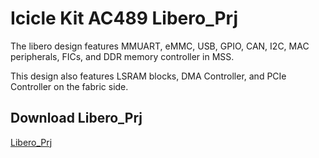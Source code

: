 # Icicle Kit AC489 Libero_Prj

The libero design features MMUART, eMMC, USB, GPIO, CAN, I2C, MAC peripherals, FICs, and DDR memory controller in MSS. 

This design also features LSRAM blocks, DMA Controller, and PCIe Controller on the fabric side.


## Download Libero_Prj
[Libero_Prj](ftp://ftpsoc.microsemi.com/outgoing/AC489/Libero_Project.zip)
